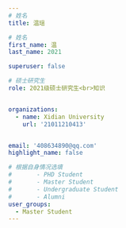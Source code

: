 ```yaml
---
# 姓名
title: 温瑶

# 姓名
first_name: 温
last_name: 2021

superuser: false

# 硕士研究生
role: 2021级硕士研究生<br>知识


organizations:
  - name: Xidian University
    url: '21011210413'


email: '408634890@qq.com'
highlight_name: false

# 根据自身情况选填
#       - PHD Student
#       - Master Student
#       - Undergraduate Student
#       - Alumni
user_groups:
  - Master Student
---
```

